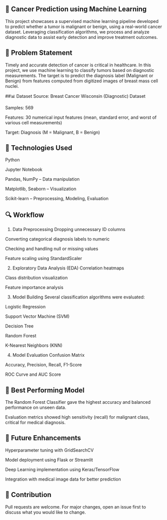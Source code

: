 ## 🧬 Cancer Prediction using Machine Learning
This project showcases a supervised machine learning pipeline developed to predict whether a tumor is malignant or benign, using a real-world cancer dataset. Leveraging classification algorithms, we process and analyze diagnostic data to assist early detection and improve treatment outcomes.

## 📌 Problem Statement
Timely and accurate detection of cancer is critical in healthcare. In this project, we use machine learning to classify tumors based on diagnostic measurements. The target is to predict the diagnosis label (Malignant or Benign) from features computed from digitized images of breast mass cell nuclei.

##📊 Dataset
Source: Breast Cancer Wisconsin (Diagnostic) Dataset

Samples: 569

Features: 30 numerical input features (mean, standard error, and worst of various cell measurements)

Target: Diagnosis (M = Malignant, B = Benign)

## 🧰 Technologies Used
Python

Jupyter Notebook

Pandas, NumPy – Data manipulation

Matplotlib, Seaborn – Visualization

Scikit-learn – Preprocessing, Modeling, Evaluation

## 🔍 Workflow
1. Data Preprocessing
Dropping unnecessary ID columns

Converting categorical diagnosis labels to numeric

Checking and handling null or missing values

Feature scaling using StandardScaler

2. Exploratory Data Analysis (EDA)
Correlation heatmaps

Class distribution visualization

Feature importance analysis

3. Model Building
Several classification algorithms were evaluated:

Logistic Regression

Support Vector Machine (SVM)

Decision Tree

Random Forest

K-Nearest Neighbors (KNN)

4. Model Evaluation
Confusion Matrix

Accuracy, Precision, Recall, F1-Score

ROC Curve and AUC Score

## 🧠 Best Performing Model
The Random Forest Classifier gave the highest accuracy and balanced performance on unseen data.

Evaluation metrics showed high sensitivity (recall) for malignant class, critical for medical diagnosis.

## 🔮 Future Enhancements
Hyperparameter tuning with GridSearchCV

Model deployment using Flask or Streamlit

Deep Learning implementation using Keras/TensorFlow

Integration with medical image data for better prediction

## 🤝 Contribution
Pull requests are welcome. For major changes, open an issue first to discuss what you would like to change.

